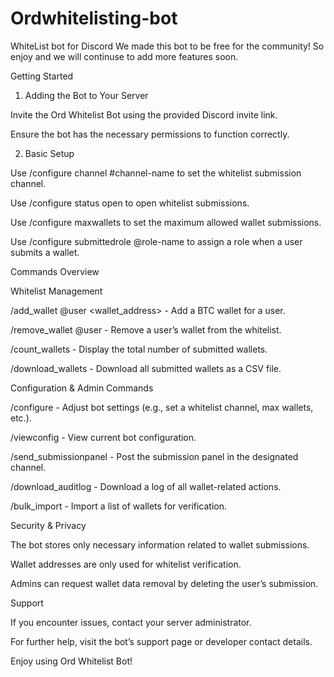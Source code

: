 # Ordwhitelisting-bot
WhiteList bot for Discord 
We made this bot to be free for the community! 
So enjoy and we will continuse to add more features soon. 


Getting Started

1. Adding the Bot to Your Server

Invite the Ord Whitelist Bot using the provided Discord invite link.

Ensure the bot has the necessary permissions to function correctly.

2. Basic Setup

Use /configure channel #channel-name to set the whitelist submission channel.

Use /configure status open to open whitelist submissions.

Use /configure maxwallets <number> to set the maximum allowed wallet submissions.

Use /configure submittedrole @role-name to assign a role when a user submits a wallet.

Commands Overview

Whitelist Management

/add_wallet @user <wallet_address> - Add a BTC wallet for a user.

/remove_wallet @user - Remove a user’s wallet from the whitelist.

/count_wallets - Display the total number of submitted wallets.

/download_wallets - Download all submitted wallets as a CSV file.

Configuration & Admin Commands

/configure <setting> <value> - Adjust bot settings (e.g., set a whitelist channel, max wallets, etc.).

/viewconfig - View current bot configuration.

/send_submissionpanel - Post the submission panel in the designated channel.

/download_auditlog - Download a log of all wallet-related actions.

/bulk_import - Import a list of wallets for verification.

Security & Privacy

The bot stores only necessary information related to wallet submissions.

Wallet addresses are only used for whitelist verification.

Admins can request wallet data removal by deleting the user’s submission.

Support

If you encounter issues, contact your server administrator.

For further help, visit the bot’s support page or developer contact details.

Enjoy using Ord Whitelist Bot!
